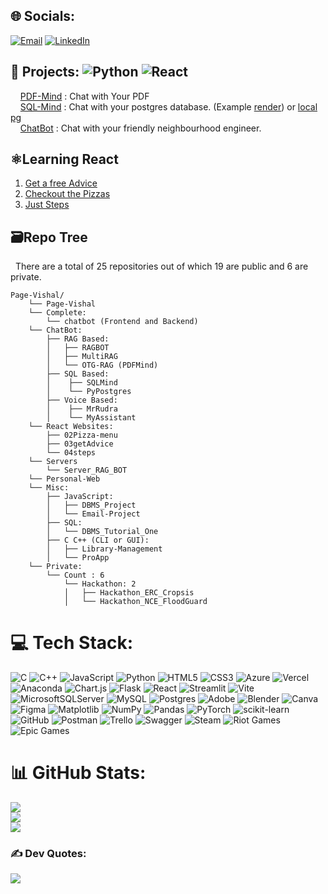 
## 🌐 Socials:
  [![Email](https://img.shields.io/badge/Email-D14836?logo=gmail&logoColor=white)](mailto:sigdelvishal123@gmail.com) 
  [![LinkedIn](https://img.shields.io/badge/LinkedIn-%230077B5.svg?logo=linkedin&logoColor=white)](https://www.linkedin.com/in/vishalsigdel/) 

## 🎯 Projects:  ![Python](https://img.shields.io/badge/-Python-3776AB?style=flat&logo=python&logoColor=white)  ![React](https://img.shields.io/badge/-React-61DAFB?style=flat&logo=react&logoColor=black)
&nbsp;&nbsp;&nbsp;&nbsp;[PDF-Mind](https://st-chatpdf.streamlit.app/) : Chat with Your PDF  <br />
&nbsp;&nbsp;&nbsp;&nbsp;[SQL-Mind](https://sqlmind.streamlit.app/) : Chat with your postgres database. (Example [render](https://render.com/)) or [local pg](https://sigiiz-sqlmind.hf.space/)</br>
&nbsp;&nbsp;&nbsp;&nbsp;[ChatBot](https://chatbot-vite-theta.vercel.app/) : Chat with your friendly neighbourhood engineer.

## ⚛️Learning React
  1. [Get a free Advice](https://page-vishal.github.io/03getAdvice/) <br />
  2. [Checkout the Pizzas](https://page-vishal.github.io/02Pizza-menu/) <br />
  3. [Just Steps](https://page-vishal.github.io/04steps/) <br />

## 🗃️Repo Tree
&nbsp;&nbsp;There are a total of 25 repositories out of which 19 are public and 6 are private. <br/>

```
Page-Vishal/
    └── Page-Vishal
    └── Complete:
        └── chatbot (Frontend and Backend)
    └── ChatBot:
        ├── RAG Based:
        │   ├── RAGBOT 
        │   ├── MultiRAG
        │   └── OTG-RAG (PDFMind)
        ├── SQL Based:
        │    ├── SQLMind
        │    └── PyPostgres
        ├── Voice Based:
        │    ├── MrRudra
        │    └── MyAssistant
    └── React Websites:
        ├── 02Pizza-menu
        ├── 03getAdvice
        └── 04steps
    └── Servers
        └── Server_RAG_BOT
    └── Personal-Web
    └── Misc:
        ├── JavaScript:
        │   ├── DBMS_Project 
        │   └── Email-Project
        ├── SQL:
        │   └── DBMS_Tutorial_One 
        ├── C C++ (CLI or GUI):
        │   ├── Library-Management
        │   └── ProApp
    └── Private:
        └── Count : 6
            └── Hackathon: 2
            │   ├── Hackathon_ERC_Cropsis
            │   └── Hackathon_NCE_FloodGuard 
```
<!-- 
    └── Private:
        ├── st_PDFMind
        ├── react
        └── Hackathon:
        │   ├── Hackathon_ERC_Cropsis 
        │   ├── Hackathon_NCE_FloodGuard
        ├── chatbot_vite
        └── Bot Collection
-->

# 💻 Tech Stack:
![C](https://img.shields.io/badge/c-%2300599C.svg?style=for-the-badge&logo=c&logoColor=white) ![C++](https://img.shields.io/badge/c++-%2300599C.svg?style=for-the-badge&logo=c%2B%2B&logoColor=white) ![JavaScript](https://img.shields.io/badge/javascript-%23323330.svg?style=for-the-badge&logo=javascript&logoColor=%23F7DF1E) ![Python](https://img.shields.io/badge/python-3670A0?style=for-the-badge&logo=python&logoColor=ffdd54) ![HTML5](https://img.shields.io/badge/html5-%23E34F26.svg?style=for-the-badge&logo=html5&logoColor=white) ![CSS3](https://img.shields.io/badge/css3-%231572B6.svg?style=for-the-badge&logo=css3&logoColor=white) ![Azure](https://img.shields.io/badge/azure-%230072C6.svg?style=for-the-badge&logo=microsoftazure&logoColor=white) ![Vercel](https://img.shields.io/badge/vercel-%23000000.svg?style=for-the-badge&logo=vercel&logoColor=white) ![Anaconda](https://img.shields.io/badge/Anaconda-%2344A833.svg?style=for-the-badge&logo=anaconda&logoColor=white) ![Chart.js](https://img.shields.io/badge/chart.js-F5788D.svg?style=for-the-badge&logo=chart.js&logoColor=white) ![Flask](https://img.shields.io/badge/flask-%23000.svg?style=for-the-badge&logo=flask&logoColor=white) ![React](https://img.shields.io/badge/react-%2320232a.svg?style=for-the-badge&logo=react&logoColor=%2361DAFB) ![Streamlit](https://img.shields.io/badge/Streamlit-%23FE4B4B.svg?style=for-the-badge&logo=streamlit&logoColor=white) ![Vite](https://img.shields.io/badge/vite-%23646CFF.svg?style=for-the-badge&logo=vite&logoColor=white) ![MicrosoftSQLServer](https://img.shields.io/badge/Microsoft%20SQL%20Server-CC2927?style=for-the-badge&logo=microsoft%20sql%20server&logoColor=white) ![MySQL](https://img.shields.io/badge/mysql-4479A1.svg?style=for-the-badge&logo=mysql&logoColor=white) ![Postgres](https://img.shields.io/badge/postgres-%23316192.svg?style=for-the-badge&logo=postgresql&logoColor=white) ![Adobe](https://img.shields.io/badge/adobe-%23FF0000.svg?style=for-the-badge&logo=adobe&logoColor=white) ![Blender](https://img.shields.io/badge/blender-%23F5792A.svg?style=for-the-badge&logo=blender&logoColor=white) ![Canva](https://img.shields.io/badge/Canva-%2300C4CC.svg?style=for-the-badge&logo=Canva&logoColor=white) ![Figma](https://img.shields.io/badge/figma-%23F24E1E.svg?style=for-the-badge&logo=figma&logoColor=white) ![Matplotlib](https://img.shields.io/badge/Matplotlib-%23ffffff.svg?style=for-the-badge&logo=Matplotlib&logoColor=black) ![NumPy](https://img.shields.io/badge/numpy-%23013243.svg?style=for-the-badge&logo=numpy&logoColor=white) ![Pandas](https://img.shields.io/badge/pandas-%23150458.svg?style=for-the-badge&logo=pandas&logoColor=white) ![PyTorch](https://img.shields.io/badge/PyTorch-%23EE4C2C.svg?style=for-the-badge&logo=PyTorch&logoColor=white) ![scikit-learn](https://img.shields.io/badge/scikit--learn-%23F7931E.svg?style=for-the-badge&logo=scikit-learn&logoColor=white) ![GitHub](https://img.shields.io/badge/github-%23121011.svg?style=for-the-badge&logo=github&logoColor=white) ![Postman](https://img.shields.io/badge/Postman-FF6C37?style=for-the-badge&logo=postman&logoColor=white) ![Trello](https://img.shields.io/badge/Trello-%23026AA7.svg?style=for-the-badge&logo=Trello&logoColor=white) ![Swagger](https://img.shields.io/badge/-Swagger-%23Clojure?style=for-the-badge&logo=swagger&logoColor=white) ![Steam](https://img.shields.io/badge/steam-%23000000.svg?style=for-the-badge&logo=steam&logoColor=white) ![Riot Games](https://img.shields.io/badge/riotgames-D32936.svg?style=for-the-badge&logo=riotgames&logoColor=white) ![Epic Games](https://img.shields.io/badge/epicgames-%23313131.svg?style=for-the-badge&logo=epicgames&logoColor=white)

# 📊 GitHub Stats:
![](https://github-readme-stats.vercel.app/api?username=Page-Vishal&theme=dark&hide_border=false&include_all_commits=true)<br/>
![](https://github-readme-streak-stats.herokuapp.com/?user=Page-Vishal&theme=dark&hide_border=false)<br/>
![](https://github-readme-stats.vercel.app/api/top-langs/?username=Page-Vishal&theme=dark&hide_border=false&include_all_commits=true&layout=compact)

### ✍️ Dev Quotes:
![](https://quotes-github-readme.vercel.app/api?type=horizontal&theme=radical)

<!--

## 🏆 GitHub Trophies
![](https://github-profile-trophy.vercel.app/?username=Page-Vishal&theme=radical&no-frame=false&no-bg=true&margin-w=4)

### 🔝 Top Contributed Repo
![](https://github-contributor-stats.vercel.app/api?username=Page-Vishal&limit=5&theme=dark&combine_all_yearly_contributions=true)

---
[![](https://visitcount.itsvg.in/api?id=Page-Vishal&icon=0&color=0)](https://visitcount.itsvg.in)

-->
<!-- Proudly created with GPRM ( https://gprm.itsvg.in ) -->
